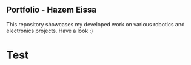 ## Portfolio - Hazem Eissa
This repository showcases my developed work on various robotics and electronics projects. Have a look :) 

# Test
